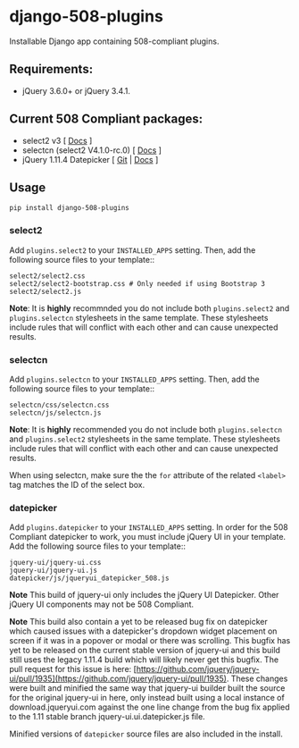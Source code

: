 # django-508-plugins
Installable Django app containing 508-compliant plugins.

## Requirements:

* jQuery 3.6.0+ or jQuery 3.4.1.

## Current 508 Compliant packages:

* select2 v3 [ [Docs](https://select2.github.io/select2/) ]
* selectcn (select2 V4.1.0-rc.0) [ [Docs](https://select2.org/) ]
* jQuery 1.11.4 Datepicker [ [Git](https://github.com/jquery/jquery-ui) | [Docs](https://api.jqueryui.com/datepicker/) ]

## Usage

```
pip install django-508-plugins
```

### select2

Add `plugins.select2` to your `INSTALLED_APPS` setting.  Then, add the following source files to your template::

    select2/select2.css
    select2/select2-bootstrap.css # Only needed if using Bootstrap 3
    select2/select2.js

**Note**:  It is **highly** recommnded you do not include both `plugins.select2` and `plugins.selectcn` stylesheets in the same template.  These stylesheets include rules that will conflict with each other and can cause unexpected results.

### selectcn


Add `plugins.selectcn` to your `INSTALLED_APPS` setting.  Then, add the following source files to your template::

    selectcn/css/selectcn.css
    selectcn/js/selectcn.js

**Note**:  It is **highly** recommended you do not include both `plugins.selectcn` and `plugins.select2` stylesheets in the same template.  These stylesheets include rules that will conflict with each other and can cause unexpected results.

When using selectcn, make sure the the `for` attribute of the related `<label>` tag matches the ID of the select box.

### datepicker

Add `plugins.datepicker` to your `INSTALLED_APPS` setting.  In order for the 508 Compliant datepicker to work, you must include jQuery UI in your template. Add the following source files to your template::

    jquery-ui/jquery-ui.css
    jquery-ui/jquery-ui.js
    datepicker/js/jqueryui_datepicker_508.js

**Note** This build of jquery-ui only includes the jQuery UI Datepicker.  Other jQuery UI components may not be 508 Compliant.

**Note** This build also contain a yet to be released bug fix on datepicker which caused issues with a datepicker's dropdown widget placement on screen if it was in a popover or modal or there was scrolling. This bugfix has yet to be released on the current stable version of jquery-ui and this build still uses the legacy 1.11.4 build which will likely never get this bugfix. The pull request for this issue is here: [https://github.com/jquery/jquery-ui/pull/1935](https://github.com/jquery/jquery-ui/pull/1935). These changes were built and minified the same way that jquery-ui builder built the source for the original jquery-ui in here, only instead built using a local instance of download.jqueryui.com against the one line change from the bug fix applied to the 1.11 stable branch jquery-ui.ui.datepicker.js file.

Minified versions of `datepicker` source files are also included in the install.
